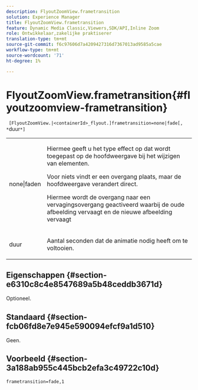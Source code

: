 ```yaml
---
description: FlyoutZoomView.frametransition
solution: Experience Manager
title: FlyoutZoomView.frametransition
feature: Dynamic Media Classic,Viewers,SDK/API,Inline Zoom
role: Ontwikkelaar,zakelijke praktiserer
translation-type: tm+mt
source-git-commit: f6c97606d7a4209427316d7367013ad9585a5cae
workflow-type: tm+mt
source-wordcount: '71'
ht-degree: 1%

---
```



# FlyoutZoomView.frametransition{#flyoutzoomview-frametransition}

` [FlyoutZoomView.|<containerId>_flyout.]frametransition=none|fade[, *`duur`*]`

<table id="table_FC34B37AACFB4E92A37E1D2D93D5F0D2"> 
 <tbody> 
  <tr> 
   <td colname="col1"> <p> <span class="codeph"> none|faden</span> </p> </td> 
   <td colname="col2"> <p> </p> <p> Hiermee geeft u het type effect op dat wordt toegepast op de hoofdweergave bij het wijzigen van elementen. </p> <p><span class="codeph"> Voor </span> niets vindt er een overgang plaats, maar de hoofdweergave verandert direct. </p> <p><span class="codeph"> Hiermee </span> wordt de overgang naar een vervagingsovergang geactiveerd waarbij de oude afbeelding vervaagt en de nieuwe afbeelding vervaagt </p> <p> </p> </td> 
  </tr> 
  <tr> 
   <td colname="col1"> <p><span class="codeph"><span class="varname"> duur</span></span> </p> </td> 
   <td colname="col2"> <p> Aantal seconden dat de animatie nodig heeft om te voltooien. </p> </td> 
  </tr> 
 </tbody> 
</table>

## Eigenschappen {#section-e6310c8c4e8547689a5b48ceddb3671d}

Optioneel.

## Standaard {#section-fcb06fd8e7e945e590094efcf9a1d510}

Geen.

## Voorbeeld {#section-3a188ab955c445bcb2efa3c49722c10d}

`frametransition=fade,1`
